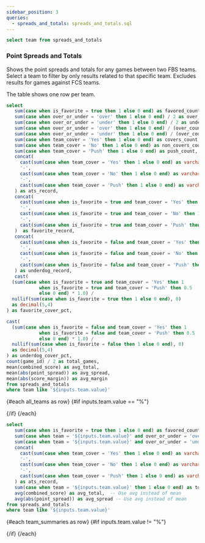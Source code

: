 ```yaml
---
sidebar_position: 3
queries:
  - spreads_and_totals: spreads_and_totals.sql
---
```


```sql teams
select team from spreads_and_totals
```

### Point Spreads and Totals 

Shows the point spreads and totals for any games between two FBS teams. Select a team to filter by only results related to that specific team. Excludes results for games against FCS teams. 

The table shows one row per team.

<Dropdown data={teams} name=team value=team title="Select a team">
<DropdownOption value=% valueLabel="All Teams"/>
</Dropdown>

```sql all_teams
select 
   sum(case when is_favorite = true then 1 else 0 end) as favored_count,
   sum(case when over_or_under = 'over' then 1 else 0 end) / 2 as over_count,
   sum(case when over_or_under = 'under' then 1 else 0 end) / 2 as under_count,
   sum(case when over_or_under = 'over' then 1 else 0 end) / (over_count + under_count) / 2 as over_pct,
   sum(case when over_or_under = 'under' then 1 else 0 end) / (over_count + under_count) / 2 as under_pct,
   sum(case when team_cover = 'Yes' then 1 else 0 end) as covers_count,
   sum(case when team_cover = 'No' then 1 else 0 end) as non_covers_count,
   sum(case when team_cover = 'Push' then 1 else 0 end) as push_count,
   concat(
     cast(sum(case when team_cover = 'Yes' then 1 else 0 end) as varchar),
     '-',
     cast(sum(case when team_cover = 'No' then 1 else 0 end) as varchar),
     '-',
     cast(sum(case when team_cover = 'Push' then 1 else 0 end) as varchar)
   ) as ats_record,
   concat(
     cast(sum(case when is_favorite = true and team_cover = 'Yes' then 1 else 0 end) as varchar),
     '-',
     cast(sum(case when is_favorite = true and team_cover = 'No' then 1 else 0 end) as varchar),
     '-',
     cast(sum(case when is_favorite = true and team_cover = 'Push' then 1 else 0 end) as varchar)
   )  as favorite_record,
   concat(
     cast(sum(case when is_favorite = false and team_cover = 'Yes' then 1 else 0 end) as varchar),
     '-',
     cast(sum(case when is_favorite = false and team_cover = 'No' then 1 else 0 end) as varchar),
     '-',
     cast(sum(case when is_favorite = false and team_cover = 'Push' then 1 else 0 end) as varchar)
   ) as underdog_record,
   cast(
  (sum(case when is_favorite = true and team_cover = 'Yes' then 1 
            when is_favorite = true and team_cover = 'Push' then 0.5 
            else 0 end) * 1.0) / 
  nullif(sum(case when is_favorite = true then 1 else 0 end), 0)
  as decimal(5,4)
) as favorite_cover_pct,

cast(
  (sum(case when is_favorite = false and team_cover = 'Yes' then 1 
            when is_favorite = false and team_cover = 'Push' then 0.5 
            else 0 end) * 1.0) / 
  nullif(sum(case when is_favorite = false then 1 else 0 end), 0)
  as decimal(5,4)
) as underdog_cover_pct,
count(game_id) / 2 as total_games,
mean(combined_score) as avg_total,
mean(abs(point_spread)) as avg_spread,
mean(abs(score_margin)) as avg_margin
from spreads_and_totals
where team like '${inputs.team.value}'
```

{#each all_teams as row}
{#if inputs.team.value == "%"}

<BigValue
  data={row}
  value=total_games
  title="Games"
  fmt='#'
/>

<BigValue
  data={row}
  value=favorite_cover_pct
  title="Favorites ATS"
  fmt='pct1'
/>

<BigValue
  data={row}
  value=underdog_cover_pct
  title="Underdogs ATS"
  fmt='pct1'
/>

<BigValue
  data={row}
  value=over_pct
  title="Overs"
  fmt='pct1'
/>

<BigValue
  data={row}
  value=under_pct
  title="Unders"
  fmt='pct1'
/>
{/if}
{/each}


```sql team_summaries
select 
   sum(case when is_favorite = true then 1 else 0 end) as favored_count,
   sum(case when team = '${inputs.team.value}' and over_or_under = 'over' then 1 else 0 end) as team_over_count,
   sum(case when team = '${inputs.team.value}' and over_or_under = 'under' then 1 else 0 end) as team_under_count,  -- Fixed alias for under count
   concat(
     cast(sum(case when team_cover = 'Yes' then 1 else 0 end) as varchar),
     '-',
     cast(sum(case when team_cover = 'No' then 1 else 0 end) as varchar),
     '-',
     cast(sum(case when team_cover = 'Push' then 1 else 0 end) as varchar)
   ) as ats_record,
   sum(case when team = '${inputs.team.value}' then 1 else 0 end) as total_games,
   avg(combined_score) as avg_total,  -- Use avg instead of mean
   avg(abs(point_spread)) as avg_spread -- Use avg instead of mean
from spreads_and_totals
where team like '${inputs.team.value}'
```

{#each team_summaries as row}
{#if inputs.team.value != "%"}

<BigValue
  data={row}
  value=ats_record
  title="ATS"
  fmt='#'
/>

<BigValue
  data={row}
  value=favored_count
  title="Favored"
  fmt='#'
/>

<BigValue
  data={row}
  value=team_over_count
  title="Overs"
  fmt='#'
/>

<BigValue
  data={row}
  value=team_under_count
  title="Unders"
  fmt='0'
/>

{/if}
{/each}

<DataTable data={spreads_and_totals} search=true rows=all rowNumbers=true>
  <Column id=week title="Week"/>
  <Column id=team title="Team"/>
  <Column id=opp title="Opponent"/>
  <Column id=location title="Location"/>
  <Column id=score_sentence title="Result"/>
  <Column id=formatted_point_spread fmt=# downIsGood=true title="Spread"/>
  <Column id=formatted_team_cover title="Cover"/>
  <Column id=total title="Total"/>
  <Column id=formatted_over_or_under wrapTitle=true title="Over or Under"/>
</DataTable>
